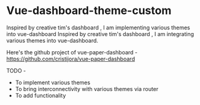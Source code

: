  # Vue-dashboard-theme-custom
Inspired by creative tim's dashboard , I am implementing various themes into vue-dashboard
Inspired by creative tim's dashboard , I am integrating various themes into vue-dashboard.

Here's the github project of vue-paper-dashboard - https://github.com/cristijora/vue-paper-dashboard

TODO - 
- To implement various themes
- To bring interconnectivity with various themes via router
- To add functionality
